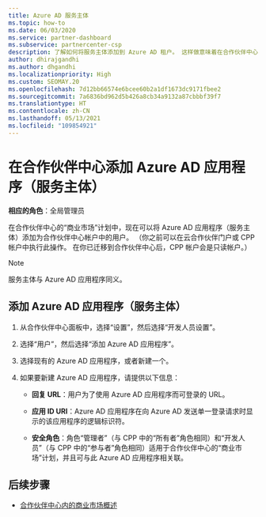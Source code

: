 ```yaml
---
title: Azure AD 服务主体
ms.topic: how-to
ms.date: 06/03/2020
ms.service: partner-dashboard
ms.subservice: partnercenter-csp
description: 了解如何将服务主体添加到 Azure AD 租户。 这样做意味着在合作伙伴中心添加 Azure AD 应用程序（服务主体）。
author: dhirajgandhi
ms.author: dhgandhi
ms.localizationpriority: High
ms.custom: SEOMAY.20
ms.openlocfilehash: 7d12bb66574e6bcee60b2a1df1673dc9171fbee2
ms.sourcegitcommit: 7a6836bd962d5b426a8cb34a9132a87cbbbf39f7
ms.translationtype: HT
ms.contentlocale: zh-CN
ms.lasthandoff: 05/13/2021
ms.locfileid: "109854921"
---
```

# <a name="add-an-azure-ad-application-service-principal-in-partner-center"></a>在合作伙伴中心添加 Azure AD 应用程序（服务主体）

**相应的角色**：全局管理员

在合作伙伴中心的“商业市场”计划中，现在可以将 Azure AD 应用程序（服务主体）添加为合作伙伴中心帐户中的用户。 （你之前可以在云合作伙伴门户或 CPP 帐户中执行此操作。 在你已迁移到合作伙伴中心后，CPP 帐户会是只读帐户。）
 
>[!Note] 
>服务主体与 Azure AD 应用程序同义。

## <a name="add-an-azure-ad-application-service-principal"></a>添加 Azure AD 应用程序（服务主体）

1. 从合作伙伴中心面板中，选择“设置”，然后选择“开发人员设置”。

2. 选择“用户”，然后选择“添加 Azure AD 应用程序”。

3. 选择现有的 Azure AD 应用程序，或者新建一个。

4. 如果要新建 Azure AD 应用程序，请提供以下信息：  

   - **回复 URL**：用户为了使用 Azure AD 应用程序而可登录的 URL。

   - **应用 ID URI**：Azure AD 应用程序在向 Azure AD 发送单一登录请求时显示的该应用程序的逻辑标识符。

   - **安全角色**：角色“管理者”（与 CPP 中的“所有者”角色相同）和“开发人员”（与 CPP 中的“参与者”角色相同）适用于合作伙伴中心的“商业市场”计划，并且可与此 Azure AD 应用程序相关联。  

## <a name="next-steps"></a>后续步骤

- [合作伙伴中心内的商业市场概述](csp-commercial-marketplace-overview.md)